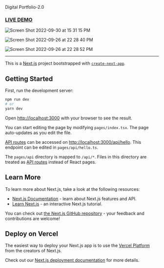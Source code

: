 Digital Portfolio-2.0

### <a href="https://portfolio-2-0-fdrive422.vercel.app/#hero">LIVE DEMO</a>

![Screen Shot 2022-09-30 at 15 31 15 PM](https://user-images.githubusercontent.com/72363705/193365040-ae6be6c2-9437-4b3f-aeeb-f2a3b5e8d56b.png)

![Screen Shot 2022-09-26 at 22 28 40 PM](https://user-images.githubusercontent.com/72363705/192440116-e61c23b1-2fab-4ad9-85e2-f84cc9207737.png)

![Screen Shot 2022-09-26 at 22 28 52 PM](https://user-images.githubusercontent.com/72363705/192440169-1596b6d5-e7cb-4872-89a6-3d3296c7d8c3.png)

---

This is a [Next.js](https://nextjs.org/) project bootstrapped with [`create-next-app`](https://github.com/vercel/next.js/tree/canary/packages/create-next-app).

## Getting Started

First, run the development server:

```bash
npm run dev
# or
yarn dev
```

Open [http://localhost:3000](http://localhost:3000) with your browser to see the result.

You can start editing the page by modifying `pages/index.tsx`. The page auto-updates as you edit the file.

[API routes](https://nextjs.org/docs/api-routes/introduction) can be accessed on [http://localhost:3000/api/hello](http://localhost:3000/api/hello). This endpoint can be edited in `pages/api/hello.ts`.

The `pages/api` directory is mapped to `/api/*`. Files in this directory are treated as [API routes](https://nextjs.org/docs/api-routes/introduction) instead of React pages.

## Learn More

To learn more about Next.js, take a look at the following resources:

-   [Next.js Documentation](https://nextjs.org/docs) - learn about Next.js features and API.
-   [Learn Next.js](https://nextjs.org/learn) - an interactive Next.js tutorial.

You can check out [the Next.js GitHub repository](https://github.com/vercel/next.js/) - your feedback and contributions are welcome!

## Deploy on Vercel

The easiest way to deploy your Next.js app is to use the [Vercel Platform](https://vercel.com/new?utm_medium=default-template&filter=next.js&utm_source=create-next-app&utm_campaign=create-next-app-readme) from the creators of Next.js.

Check out our [Next.js deployment documentation](https://nextjs.org/docs/deployment) for more details.
